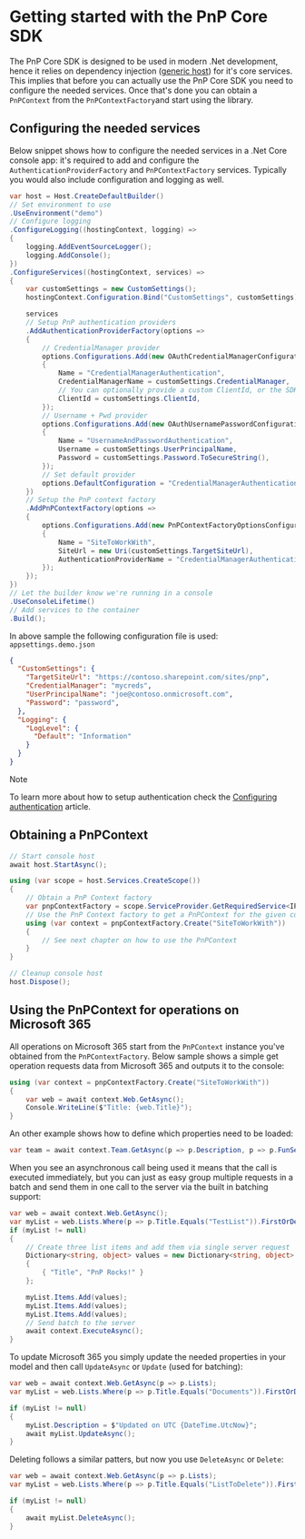 # Getting started with the PnP Core SDK

The PnP Core SDK is designed to be used in modern .Net development, hence it relies on dependency injection ([generic host](https://docs.microsoft.com/en-us/aspnet/core/fundamentals/host/generic-host?view=aspnetcore-3.1)) for it's core services. This implies that before you can actually use the PnP Core SDK you need to configure the needed services. Once that's done you can obtain a `PnPContext` from the `PnPContextFactory`and start using the library.

## Configuring the needed services

Below snippet shows how to configure the needed services in a .Net Core console app: it's required to add and configure the `AuthenticationProviderFactory` and `PnPContextFactory` services. Typically you would also include configuration and logging as well.

```csharp
var host = Host.CreateDefaultBuilder()
// Set environment to use
.UseEnvironment("demo")
// Configure logging
.ConfigureLogging((hostingContext, logging) =>
{
    logging.AddEventSourceLogger();
    logging.AddConsole();
})
.ConfigureServices((hostingContext, services) =>
{
    var customSettings = new CustomSettings();
    hostingContext.Configuration.Bind("CustomSettings", customSettings);

    services
    // Setup PnP authentication providers
    .AddAuthenticationProviderFactory(options =>
    {
        // CredentialManager provider
        options.Configurations.Add(new OAuthCredentialManagerConfiguration
        {
            Name = "CredentialManagerAuthentication",
            CredentialManagerName = customSettings.CredentialManager,
            // You can optionally provide a custom ClientId, or the SDK will use a default one 
            ClientId = customSettings.ClientId, 
        });
        // Username + Pwd provider
        options.Configurations.Add(new OAuthUsernamePasswordConfiguration
        {
            Name = "UsernameAndPasswordAuthentication",
            Username = customSettings.UserPrincipalName,
            Password = customSettings.Password.ToSecureString(),
        });
        // Set default provider
        options.DefaultConfiguration = "CredentialManagerAuthentication";
    })
    // Setup the PnP context factory
    .AddPnPContextFactory(options =>
    {
        options.Configurations.Add(new PnPContextFactoryOptionsConfiguration
        {
            Name = "SiteToWorkWith",
            SiteUrl = new Uri(customSettings.TargetSiteUrl),
            AuthenticationProviderName = "CredentialManagerAuthentication",
        });
    });
})
// Let the builder know we're running in a console
.UseConsoleLifetime()
// Add services to the container
.Build();
```

In above sample the following configuration file is used: `appsettings.demo.json`

```json
{
  "CustomSettings": {
    "TargetSiteUrl": "https://contoso.sharepoint.com/sites/pnp",
    "CredentialManager": "mycreds",
    "UserPrincipalName": "joe@contoso.onmicrosoft.com",
    "Password": "password",
  },
  "Logging": {
    "LogLevel": {
      "Default": "Information"
    }
  }
}
```

> [!Note]
> To learn more about how to setup authentication check the [Configuring authentication](configuring%20authentication.md) article.

## Obtaining a PnPContext

```csharp
// Start console host
await host.StartAsync();

using (var scope = host.Services.CreateScope())
{
    // Obtain a PnP Context factory
    var pnpContextFactory = scope.ServiceProvider.GetRequiredService<IPnPContextFactory>();
    // Use the PnP Context factory to get a PnPContext for the given configuration
    using (var context = pnpContextFactory.Create("SiteToWorkWith"))
    {
        // See next chapter on how to use the PnPContext
    }
}

// Cleanup console host
host.Dispose();
```

## Using the PnPContext for operations on Microsoft 365

All operations on Microsoft 365 start from the `PnPContext` instance you've obtained from the `PnPContextFactory`. Below sample shows a simple get operation requests data from Microsoft 365 and outputs it to the console:

```csharp
using (var context = pnpContextFactory.Create("SiteToWorkWith"))
{
    var web = await context.Web.GetAsync();
    Console.WriteLine($"Title: {web.Title}");
}
```

An other example shows how to define which properties need to be loaded:

```csharp
var team = await context.Team.GetAsync(p => p.Description, p => p.FunSettings, p => p.DiscoverySettings, p => p.Members);
```

When you see an asynchronous call being used it means that the call is executed immediately, but you can just as easy group multiple requests in a batch and send them in one call to the server via the built in batching support:

```csharp
var web = await context.Web.GetAsync();
var myList = web.Lists.Where(p => p.Title.Equals("TestList")).FirstOrDefault();
if (myList != null)
{
    // Create three list items and add them via single server request
    Dictionary<string, object> values = new Dictionary<string, object>
    {
        { "Title", "PnP Rocks!" }
    };

    myList.Items.Add(values);
    myList.Items.Add(values);
    myList.Items.Add(values);
    // Send batch to the server
    await context.ExecuteAsync();
}
```

To update Microsoft 365 you simply update the needed properties in your model and then call `UpdateAsync` or `Update` (used for batching):

```csharp
var web = await context.Web.GetAsync(p => p.Lists);
var myList = web.Lists.Where(p => p.Title.Equals("Documents")).FirstOrDefault();

if (myList != null)
{
    myList.Description = $"Updated on UTC {DateTime.UtcNow}";
    await myList.UpdateAsync();
}
```

Deleting follows a similar patters, but now you use `DeleteAsync` or `Delete`:

```csharp
var web = await context.Web.GetAsync(p => p.Lists);
var myList = web.Lists.Where(p => p.Title.Equals("ListToDelete")).FirstOrDefault();

if (myList != null)
{
    await myList.DeleteAsync();
}
```
